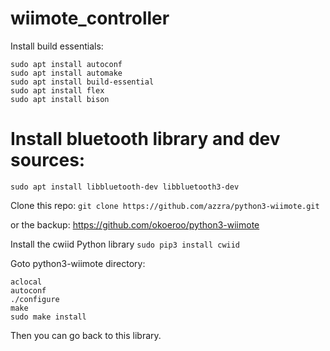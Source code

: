 # wiimote_controller

Install build essentials:
```
sudo apt install autoconf
sudo apt install automake
sudo apt install build-essential
sudo apt install flex
sudo apt install bison
```

# Install bluetooth library and dev sources:
```sudo apt install libbluetooth-dev libbluetooth3-dev```

Clone this repo:
```git clone https://github.com/azzra/python3-wiimote.git```

or the backup:
https://github.com/okoeroo/python3-wiimote


Install the cwiid Python library
```sudo pip3 install cwiid```


Goto python3-wiimote directory:
```
aclocal
autoconf
./configure
make
sudo make install
```


Then you can go back to this library.
